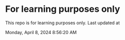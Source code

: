 # For learning purposes only
This repo is for learning purposes only.
Last updated at

Monday, April 8, 2024 8:56:20 AM

